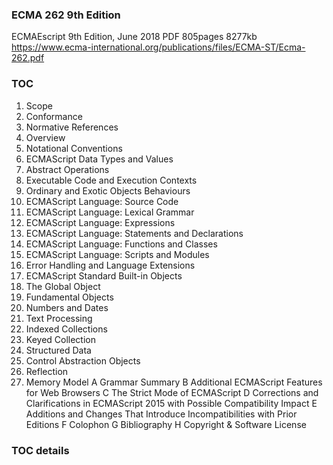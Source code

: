 ### ECMA 262 9th Edition
ECMAEscript 9th Edition, June 2018
PDF 805pages 8277kb
https://www.ecma-international.org/publications/files/ECMA-ST/Ecma-262.pdf

### TOC
1. Scope
2. Conformance
3. Normative References
4. Overview
5. Notational Conventions
6. ECMAScript Data Types and Values
7. Abstract Operations
8. Executable Code and Execution Contexts
9. Ordinary and Exotic Objects Behaviours
10. ECMAScript Language: Source Code
11. ECMAScript Language: Lexical Grammar
12. ECMAScript Language: Expressions
13. ECMAScript Language: Statements and Declarations
14. ECMAScript Language: Functions and Classes
15. ECMAScript Language: Scripts and Modules
16. Error Handling and Language Extensions
17. ECMAScript Standard Built-in Objects
18. The Global Object
19. Fundamental Objects
20. Numbers and Dates
21. Text Processing
22. Indexed Collections
23. Keyed Collection
24. Structured Data
25. Control Abstraction Objects
26. Reflection
27. Memory Model
A Grammar Summary
B Additional ECMAScript Features for Web Browsers
C The Strict Mode of ECMAScript
D Corrections and Clarifications in ECMAScript 2015 with Possible Compatibility Impact
E Additions and Changes That Introduce Incompatibilities with Prior Editions
F Colophon
G Bibliography
H Copyright & Software License

### TOC details